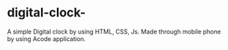 # digital-clock-
A simple Digital clock by using HTML, CSS, Js.
Made through mobile phone by using Acode application.
